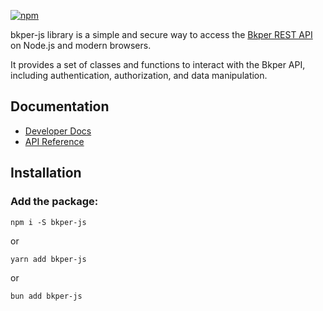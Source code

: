 [Bkper REST API]: https://bkper.com/docs/#rest-apis

[![npm](https://img.shields.io/npm/v/bkper-js?color=%235889e4)](https://www.npmjs.com/package/bkper-js)

bkper-js library is a simple and secure way to access the [Bkper REST API] on Node.js and modern browsers.

It provides a set of classes and functions to interact with the Bkper API, including authentication, authorization, and data manipulation.

## Documentation

- [Developer Docs](https://bkper.com/docs)
- [API Reference](https://bkper.com/docs/bkper-js/)

## Installation

### Add the package:

```
npm i -S bkper-js
```
or
```
yarn add bkper-js
```
or
```
bun add bkper-js
```


